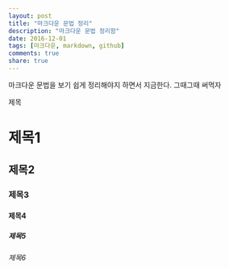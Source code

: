 ```yaml
---
layout: post
title: "마크다운 문법 정리"
description: "마크다운 문법 정리함"
date: 2016-12-01
tags: [마크다운, markdown, github]
comments: true
share: true
---
```


마크다운 문법을 보기 쉽게 정리해야지 하면서 지금한다. 그때그때 써먹자

제목

# 제목1<br />
## 제목2<br />
### 제목3<br />
#### 제목4<br />
##### 제목5<br />
###### 제목6<br />
